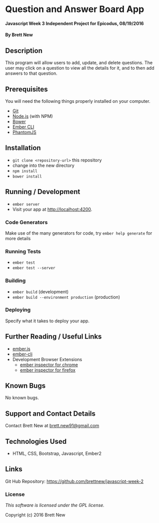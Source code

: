 # Question and Answer Board App

#### Javascript Week 3 Independent Project for Epicodus, 08/19/2016

#### By Brett New

## Description

This program will allow users to add, update, and delete questions. The user may click on a question to view all the details for it, and to then add answers to that question.

## Prerequisites

You will need the following things properly installed on your computer.

* [Git](http://git-scm.com/)
* [Node.js](http://nodejs.org/) (with NPM)
* [Bower](http://bower.io/)
* [Ember CLI](http://ember-cli.com/)
* [PhantomJS](http://phantomjs.org/)

## Installation

* `git clone <repository-url>` this repository
* change into the new directory
* `npm install`
* `bower install`

## Running / Development

* `ember server`
* Visit your app at [http://localhost:4200](http://localhost:4200).

### Code Generators

Make use of the many generators for code, try `ember help generate` for more details

### Running Tests

* `ember test`
* `ember test --server`

### Building

* `ember build` (development)
* `ember build --environment production` (production)

### Deploying

Specify what it takes to deploy your app.

## Further Reading / Useful Links

* [ember.js](http://emberjs.com/)
* [ember-cli](http://ember-cli.com/)
* Development Browser Extensions
  * [ember inspector for chrome](https://chrome.google.com/webstore/detail/ember-inspector/bmdblncegkenkacieihfhpjfppoconhi)
  * [ember inspector for firefox](https://addons.mozilla.org/en-US/firefox/addon/ember-inspector/)

## Known Bugs

No known bugs.

## Support and Contact Details

Contact Brett New at brett.new91@gmail.com

## Technologies Used

* HTML, CSS, Bootstrap, Javascript, Ember2

## Links

Git Hub Repository: https://github.com/brettnew/javascript-week-2

### License

*This software is licensed under the GPL license.*

Copyright (c) 2016 Brett New
